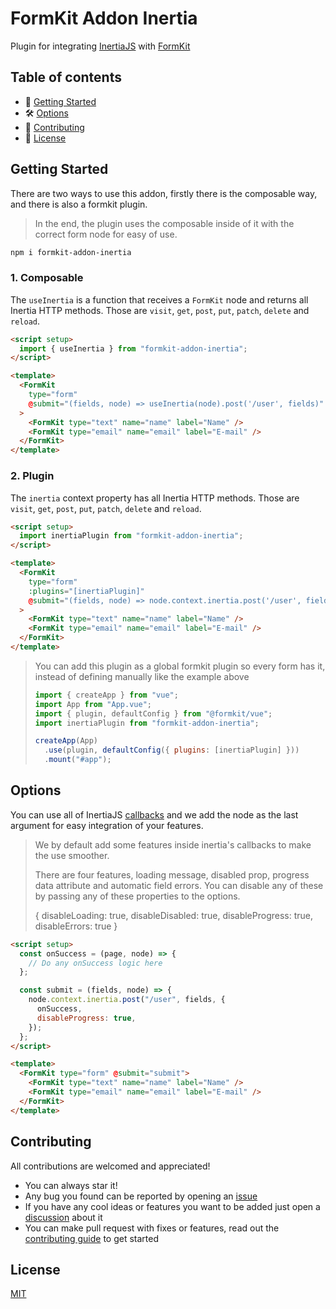# FormKit Addon Inertia

Plugin for integrating <a href="https://inertiajs.com/">InertiaJS</a> with <a href="https://formkit.com/">FormKit</a>

## Table of contents

- 🚀 [Getting Started](#getting-started)
- 🛠 [Options](#options)
- 👏 [Contributing](#contributing)
- 📝 [License](#license)

## Getting Started

There are two ways to use this addon, firstly there is the composable way, and there is also a formkit plugin.

> In the end, the plugin uses the composable inside of it with the correct form node for easy of use.

```bash
npm i formkit-addon-inertia
```

### 1. Composable

The `useInertia` is a function that receives a `FormKit` node and returns all Inertia HTTP methods.
Those are `visit`, `get`, `post`, `put`, `patch`, `delete` and `reload`.

```html
<script setup>
  import { useInertia } from "formkit-addon-inertia";
</script>

<template>
  <FormKit
    type="form"
    @submit="(fields, node) => useInertia(node).post('/user', fields)"
  >
    <FormKit type="text" name="name" label="Name" />
    <FormKit type="email" name="email" label="E-mail" />
  </FormKit>
</template>
```

### 2. Plugin

The `inertia` context property has all Inertia HTTP methods.
Those are `visit`, `get`, `post`, `put`, `patch`, `delete` and `reload`.

```html
<script setup>
  import inertiaPlugin from "formkit-addon-inertia";
</script>

<template>
  <FormKit
    type="form"
    :plugins="[inertiaPlugin]"
    @submit="(fields, node) => node.context.inertia.post('/user', fields)"
  >
    <FormKit type="text" name="name" label="Name" />
    <FormKit type="email" name="email" label="E-mail" />
  </FormKit>
</template>
```

> You can add this plugin as a global formkit plugin so every form has it, instead of defining manually like the example above
>
> ```js
> import { createApp } from "vue";
> import App from "App.vue";
> import { plugin, defaultConfig } from "@formkit/vue";
> import inertiaPlugin from "formkit-addon-inertia";
>
> createApp(App)
>   .use(plugin, defaultConfig({ plugins: [inertiaPlugin] }))
>   .mount("#app");
> ```

## Options

You can use all of InertiaJS [callbacks](https://inertiajs.com/manual-visits#event-callbacks) and we add the node as the last argument for easy integration of your features.

> We by default add some features inside inertia's callbacks to make the use smoother.
>
> There are four features, loading message, disabled prop, progress data attribute and automatic field errors.
> You can disable any of these by passing any of these properties to the options.
>
> { disableLoading: true, disableDisabled: true, disableProgress: true, disableErrors: true }

```html
<script setup>
  const onSuccess = (page, node) => {
    // Do any onSuccess logic here
  };

  const submit = (fields, node) => {
    node.context.inertia.post("/user", fields, {
      onSuccess,
      disableProgress: true,
    });
  };
</script>

<template>
  <FormKit type="form" @submit="submit">
    <FormKit type="text" name="name" label="Name" />
    <FormKit type="email" name="email" label="E-mail" />
  </FormKit>
</template>
```

## Contributing

All contributions are welcomed and appreciated!

- You can always star it!
- Any bug you found can be reported by opening an [issue](https://github.com/GustavoFenilli/formkit-addon-inertia/issues/new?assignees=GustavoFenilli&labels=bug)
- If you have any cool ideas or features you want to be added just open a [discussion](https://github.com/GustavoFenilli/formkit-addon-inertia/discussions/new?category=ideas) about it
- You can make pull request with fixes or features, read out the [contributing guide](https://github.com/GustavoFenilli/formkit-addon-inertia/blob/main/.github/CONTRIBUTING.md) to get started

## License

[MIT](https://github.com/GustavoFenilli/formkit-addon-inertia/blob/main/LICENSE)
